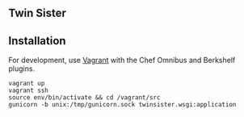 Twin Sister
-----------

Installation
------------

For development, use [Vagrant](http://vagrantup.com) with the Chef Omnibus and Berkshelf plugins.

    vagrant up
    vagrant ssh
    source env/bin/activate && cd /vagrant/src
    gunicorn -b unix:/tmp/gunicorn.sock twinsister.wsgi:application
